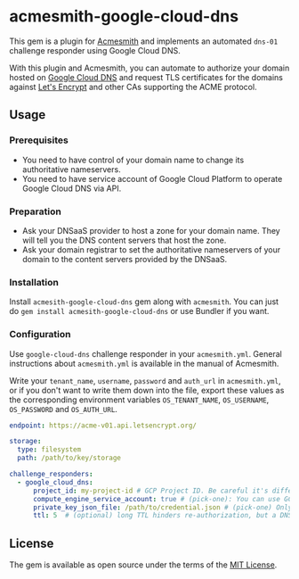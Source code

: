 # acmesmith-google-cloud-dns

This gem is a plugin for [Acmesmith](https://github.com/sorah/acmesmith) and implements an automated `dns-01` challenge responder using Google Cloud DNS.

With this plugin and Acmesmith, you can automate to authorize your domain hosted on [Google Cloud DNS](https://cloud.google.com/dns/) and request TLS certificates for the domains against [Let's Encrypt](https://letsencrypt.org/) and other CAs supporting the ACME protocol.

## Usage
### Prerequisites
- You need to have control of your domain name to change its authoritative nameservers.
- You need to have service account of Google Cloud Platform to operate Google Cloud DNS via API.

### Preparation
- Ask your DNSaaS provider to host a zone for your domain name. They will tell you the DNS content servers that host the zone.
- Ask your domain registrar to set the authoritative nameservers of your domain to the content servers provided by the DNSaaS.

### Installation
Install `acmesith-google-cloud-dns` gem along with `acmesmith`. You can just do `gem install acmesith-google-cloud-dns` or use Bundler if you want.

### Configuration
Use `google-cloud-dns` challenge responder in your `acmesmith.yml`. General instructions about `acmesmith.yml` is available in the manual of Acmesmith.

Write your `tenant_name`, `username`, `password` and `auth_url` in `acmesmith.yml`, or if you don't want to write them down into the file, export these values as the corresponding environment variables `OS_TENANT_NAME`, `OS_USERNAME`, `OS_PASSWORD` and `OS_AUTH_URL`.

```yaml
endpoint: https://acme-v01.api.letsencrypt.org/

storage:
  type: filesystem
  path: /path/to/key/storage

challenge_responders:
  - google_cloud_dns:
      project_id: my-project-id # GCP Project ID. Be careful it's different from Project Name.
      compute_engine_service_account: true # (pick-one): You can use GCE VM instance scope
      private_key_json_file: /path/to/credential.json # (pick-one) Only JSON key file is supported
      ttl: 5  # (optional) long TTL hinders re-authorization, but a DNSaaS provider may restrict short TTL
```

## License

The gem is available as open source under the terms of the [MIT License](http://opensource.org/licenses/MIT).
